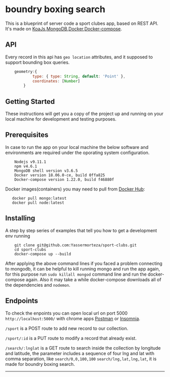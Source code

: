 # boundry boxing search

This is a blueprint of server code a sport clubes app, based on REST API. It's made on [KoaJs](https://koajs.com/),[MongoDB](https://www.mongodb.com/),[Docker](https://www.docker.com/),[Docker-compose](https://docs.docker.com/compose/).

## API

Every record in this api has `geo location` attributes, and it supposed to support bounding box queries.

```js
    geometry:{
            type: { type: String, default: 'Point' },
            coordinates: [Number]
        }
```

## Getting Started

These instructions will get you a copy of the project up and running on your local machine for development and testing purposes.

## Prerequisites

In case to run the app on your local machine the below software and environments are required under the oporating system configuration.

```
    Nodejs v9.11.1
    npm v4.6.1
    MongoDB shell version v3.6.5
    Docker version 18.06.0-ce, build 0ffa825
    Docker-compose version 1.22.0, build f46880f
```
Docker images(containers) you may need to pull from [Docker Hub](https://hub.docker.com/):
 ```
    docker pull mongo:latest
    docker pull node:latest
 ```

## Installing

A step by step series of examples that tell you how to get a development env running

```
    git clone git@github.com:Yassermorteza/sport-clubs.git
    cd sport-clubs
    docker-compose up --build
```
After applying the above command lines if you faced a problem connecting to mongodb, it can be helpful to kill running mongo and run the app again, for this purpose run ``sudo killall mongod`` command line and run the docker-compose again. Also it may take a while docker-compose downloads all of the dependencies and ``nodemon``.

## Endpoints

To check the enpoints you can open local url on port 5000 ```http://localhost:5000/``` with chrome apps [Postman](https://www.getpostman.com/) or [Insomnia](https://insomnia.rest/).

```/sport``` is a POST route to add new record to our collection.

```/sport/:id``` is a PUT route to modify a record that already exist.

```/search/:lnglat``` is a GET route to search inside the collection by longitude and latitude, the parameter includes a sequence of  four lng and lat with comma separation, like ```search/0,0,100,100``` ```search/lng,lat,lng,lat```, it is made for boundry boxing search.

________________________________________________________________________________________________________________________________
